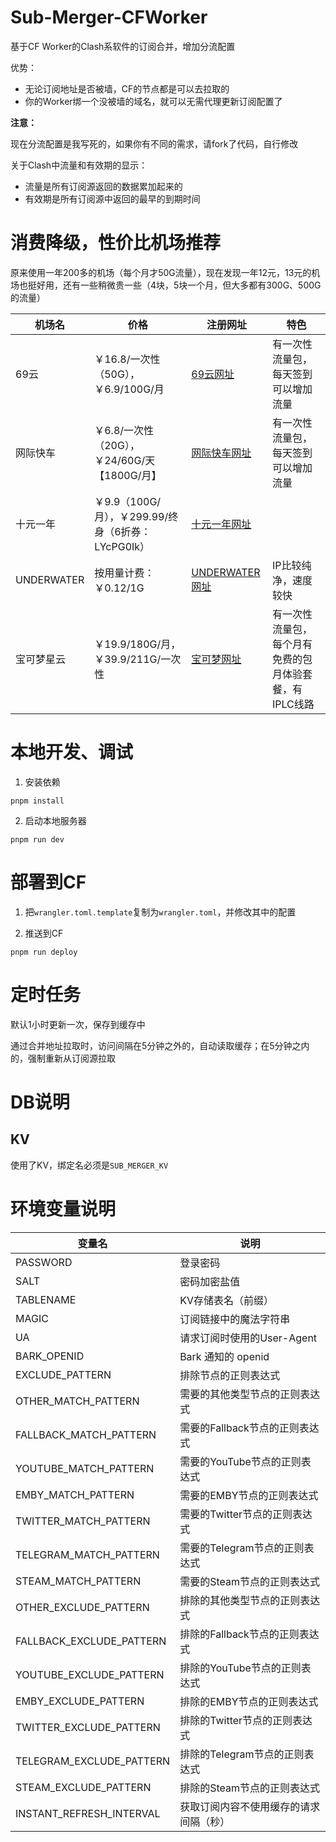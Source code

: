 # Sub-Merger-CFWorker
基于CF Worker的Clash系软件的订阅合并，增加分流配置

优势：
 - 无论订阅地址是否被墙，CF的节点都是可以去拉取的
 - 你的Worker绑一个没被墙的域名，就可以无需代理更新订阅配置了


**注意：**

现在分流配置是我写死的，如果你有不同的需求，请fork了代码，自行修改

关于Clash中流量和有效期的显示：
 - 流量是所有订阅源返回的数据累加起来的
 - 有效期是所有订阅源中返回的最早的到期时间



# 消费降级，性价比机场推荐

原来使用一年200多的机场（每个月才50G流量），现在发现一年12元，13元的机场也挺好用，还有一些稍微贵一些（4块，5块一个月，但大多都有300G、500G的流量）





| 机场名       | 价格                                                  | 注册网址                    | 特色               |
| ------------ | ----------------------------------------------------- | --------------------------- | ------------------ |
| 69云     | ￥16.8/一次性（50G），￥6.9/100G/月 | [69云网址](https://69yun69.com/auth/register?code=fobiQj) | 有一次性流量包，每天签到可以增加流量 |
| 网际快车     | ￥6.8/一次性（20G），￥24/60G/天【1800G/月】 | [网际快车网址](https://wjkc66.vip?c=BFQCSK) | 有一次性流量包，每天签到可以增加流量 |
| 十元一年     | ￥9.9（100G/月），￥299.99/终身（6折券：LYcPG0Ik） | [十元一年网址](https://syyn.qeayr.cn/#/register?code=u8v4FflH) |                    |
| UNDERWATER | 按用量计费：￥0.12/1G | [UNDERWATER网址](https://udwt.io/invite/i45yj83jeo) | IP比较纯净，速度较快 |
| 宝可梦星云 | ￥19.9/180G/月，￥39.9/211G/一次性 | [宝可梦网址](https://love.52pokemon.cc/register?code=TWFWZ7Vd) | 有一次性流量包，每个月有免费的包月体验套餐，有IPLC线路 |




# 本地开发、调试

1. 安装依赖
```
pnpm install

```


2. 启动本地服务器

```
pnpm run dev
```


# 部署到CF

1. 把`wrangler.toml.template`复制为`wrangler.toml`，并修改其中的配置


2. 推送到CF
```
pnpm run deploy
```

# 定时任务
默认1小时更新一次，保存到缓存中

通过合并地址拉取时，访问间隔在5分钟之外的，自动读取缓存；在5分钟之内的，强制重新从订阅源拉取


# DB说明

## KV
使用了KV，绑定名必须是`SUB_MERGER_KV`


# 环境变量说明


| 变量名 | 说明 |
|--------|------|
| PASSWORD | 登录密码 |
| SALT | 密码加密盐值 |
| TABLENAME | KV存储表名（前缀） |
| MAGIC | 订阅链接中的魔法字符串 |
| UA | 请求订阅时使用的User-Agent |
| BARK_OPENID | Bark 通知的 openid |
| EXCLUDE_PATTERN | 排除节点的正则表达式 |
| OTHER_MATCH_PATTERN | 需要的其他类型节点的正则表达式 |
| FALLBACK_MATCH_PATTERN | 需要的Fallback节点的正则表达式 |
| YOUTUBE_MATCH_PATTERN | 需要的YouTube节点的正则表达式 |
| EMBY_MATCH_PATTERN | 需要的EMBY节点的正则表达式 |
| TWITTER_MATCH_PATTERN | 需要的Twitter节点的正则表达式 |
| TELEGRAM_MATCH_PATTERN | 需要的Telegram节点的正则表达式 |
| STEAM_MATCH_PATTERN | 需要的Steam节点的正则表达式 |
| OTHER_EXCLUDE_PATTERN | 排除的其他类型节点的正则表达式 |
| FALLBACK_EXCLUDE_PATTERN | 排除的Fallback节点的正则表达式 |
| YOUTUBE_EXCLUDE_PATTERN | 排除的YouTube节点的正则表达式 |
| EMBY_EXCLUDE_PATTERN | 排除的EMBY节点的正则表达式 |
| TWITTER_EXCLUDE_PATTERN | 排除的Twitter节点的正则表达式 |
| TELEGRAM_EXCLUDE_PATTERN | 排除的Telegram节点的正则表达式 |
| STEAM_EXCLUDE_PATTERN | 排除的Steam节点的正则表达式 |
| INSTANT_REFRESH_INTERVAL | 获取订阅内容不使用缓存的请求间隔（秒） |



